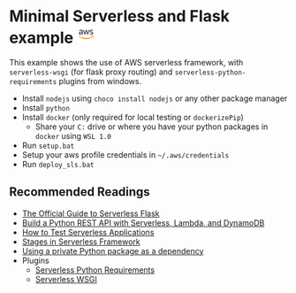 # Minimal Serverless and Flask example <img src="https://raw.githubusercontent.com/github/explore/fbceb94436312b6dacde68d122a5b9c7d11f9524/topics/aws/aws.png" data-canonical-src="https://raw.githubusercontent.com/github/explore/fbceb94436312b6dacde68d122a5b9c7d11f9524/topics/aws/aws.png" width="32" height="32" />

This example shows the use of AWS serverless framework, with `serverless-wsgi` (for flask proxy routing) and `serverless-python-requirements` plugins from windows.

- Install `nodejs` using `choco install nodejs` or any other package manager
- Install `python`
- Install `docker` (only required for local testing or `dockerizePip`)
    - Share your `C:` drive or where you have your python packages in `docker` using `WSL 1.0`
- Run `setup.bat`
- Setup your aws profile credentials in `~/.aws/credentials`
- Run `deploy_sls.bat`

## Recommended Readings

- [The Official Guide to Serverless Flask](https://www.serverless.com/flask)
- [Build a Python REST API with Serverless, Lambda, and DynamoDB](https://www.serverless.com/blog/flask-python-rest-api-serverless-lambda-dynamodbsing-the-quick-start-template)
- [How to Test Serverless Applications](https://www.serverless.com/blog/how-test-serverless-applications)
- [Stages in Serverless Framework](https://serverless-stack.com/chapters/stages-in-serverless-framework.htm)
- [Using a private Python package as a dependency](https://stackoverflow.com/questions/50471802/serverless-using-a-private-python-package-as-a-dependency)
- Plugins
    - [Serverless Python Requirements](https://www.serverless.com/plugins/serverless-python-requirements)
    - [Serverless WSGI](https://www.serverless.com/plugins/serverless-wsgi)